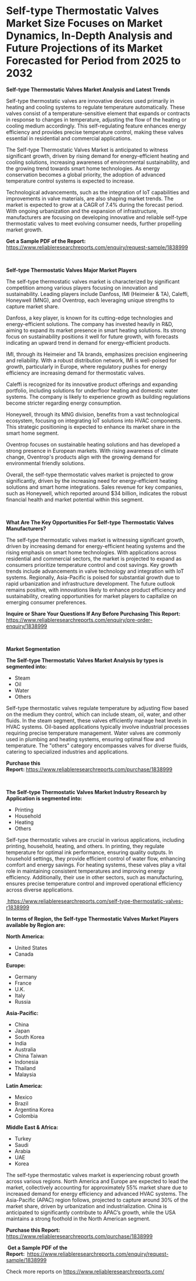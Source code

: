 <p><h1>Self-type Thermostatic Valves Market Size Focuses on Market Dynamics, In-Depth Analysis and Future Projections of its Market Forecasted for Period from 2025 to 2032</h1></p><p><strong>Self-type Thermostatic Valves Market Analysis and Latest Trends</strong></p>
<p><p>Self-type thermostatic valves are innovative devices used primarily in heating and cooling systems to regulate temperature automatically. These valves consist of a temperature-sensitive element that expands or contracts in response to changes in temperature, adjusting the flow of the heating or cooling medium accordingly. This self-regulating feature enhances energy efficiency and provides precise temperature control, making these valves essential in residential and commercial applications.</p><p>The Self-type Thermostatic Valves Market is anticipated to witness significant growth, driven by rising demand for energy-efficient heating and cooling solutions, increasing awareness of environmental sustainability, and the growing trend towards smart home technologies. As energy conservation becomes a global priority, the adoption of advanced temperature control systems is expected to increase.</p><p>Technological advancements, such as the integration of IoT capabilities and improvements in valve materials, are also shaping market trends. The market is expected to grow at a CAGR of 7.4% during the forecast period. With ongoing urbanization and the expansion of infrastructure, manufacturers are focusing on developing innovative and reliable self-type thermostatic valves to meet evolving consumer needs, further propelling market growth.</p></p>
<p><strong>Get a Sample PDF of the Report:&nbsp;</strong> <a href="https://www.reliableresearchreports.com/enquiry/request-sample/1838999?utm_campaign=2098&utm_medium=2&utm_source=Github&utm_content=ia&utm_term=28022025&utm_id=self-type-thermostatic-valves">https://www.reliableresearchreports.com/enquiry/request-sample/1838999</a></p>
<p>&nbsp;</p>
<p><strong>Self-type Thermostatic Valves Major Market Players</strong></p>
<p><p>The self-type thermostatic valves market is characterized by significant competition among various players focusing on innovation and sustainability. Leading players include Danfoss, IMI (Heimeier & TA), Caleffi, Honeywell (MNG), and Oventrop, each leveraging unique strengths to capture market share.</p><p>Danfoss, a key player, is known for its cutting-edge technologies and energy-efficient solutions. The company has invested heavily in R&D, aiming to expand its market presence in smart heating solutions. Its strong focus on sustainability positions it well for future growth, with forecasts indicating an upward trend in demand for energy-efficient products.</p><p>IMI, through its Heimeier and TA brands, emphasizes precision engineering and reliability. With a robust distribution network, IMI is well-poised for growth, particularly in Europe, where regulatory pushes for energy efficiency are increasing demand for thermostatic valves.</p><p>Caleffi is recognized for its innovative product offerings and expanding portfolio, including solutions for underfloor heating and domestic water systems. The company is likely to experience growth as building regulations become stricter regarding energy consumption.</p><p>Honeywell, through its MNG division, benefits from a vast technological ecosystem, focusing on integrating IoT solutions into HVAC components. This strategic positioning is expected to enhance its market share in the smart home segment.</p><p>Oventrop focuses on sustainable heating solutions and has developed a strong presence in European markets. With rising awareness of climate change, Oventrop's products align with the growing demand for environmental friendly solutions.</p><p>Overall, the self-type thermostatic valves market is projected to grow significantly, driven by the increasing need for energy-efficient heating solutions and smart home integrations. Sales revenue for key companies, such as Honeywell, which reported around $34 billion, indicates the robust financial health and market potential within this segment.</p></p>
<p>&nbsp;</p>
<p><strong>What Are The Key Opportunities For Self-type Thermostatic Valves Manufacturers?</strong></p>
<p><p>The self-type thermostatic valves market is witnessing significant growth, driven by increasing demand for energy-efficient heating systems and the rising emphasis on smart home technologies. With applications across residential and commercial sectors, the market is projected to expand as consumers prioritize temperature control and cost savings. Key growth trends include advancements in valve technology and integration with IoT systems. Regionally, Asia-Pacific is poised for substantial growth due to rapid urbanization and infrastructure development. The future outlook remains positive, with innovations likely to enhance product efficiency and sustainability, creating opportunities for market players to capitalize on emerging consumer preferences.</p></p>
<p><strong>Inquire or Share Your Questions If Any Before Purchasing This Report:</strong> <a href="https://www.reliableresearchreports.com/enquiry/pre-order-enquiry/1838999?utm_campaign=2098&utm_medium=2&utm_source=Github&utm_content=ia&utm_term=28022025&utm_id=self-type-thermostatic-valves">https://www.reliableresearchreports.com/enquiry/pre-order-enquiry/1838999</a></p>
<p>&nbsp;</p>
<p><strong>Market Segmentation</strong></p>
<p><strong>The Self-type Thermostatic Valves Market Analysis by types is segmented into:</strong></p>
<p><ul><li>Steam</li><li>Oil</li><li>Water</li><li>Others</li></ul></p>
<p><p>Self-type thermostatic valves regulate temperature by adjusting flow based on the medium they control, which can include steam, oil, water, and other fluids. In the steam segment, these valves efficiently manage heat levels in HVAC systems. Oil-based applications typically involve industrial processes requiring precise temperature management. Water valves are commonly used in plumbing and heating systems, ensuring optimal flow and temperature. The "others" category encompasses valves for diverse fluids, catering to specialized industries and applications.</p></p>
<p><strong>Purchase this Report:&nbsp;</strong><a href="https://www.reliableresearchreports.com/purchase/1838999?utm_campaign=2098&utm_medium=2&utm_source=Github&utm_content=ia&utm_term=28022025&utm_id=self-type-thermostatic-valves">https://www.reliableresearchreports.com/purchase/1838999</a></p>
<p>&nbsp;</p>
<p><strong>The Self-type Thermostatic Valves Market Industry Research by Application is segmented into:</strong></p>
<p><ul><li>Printing</li><li>Household</li><li>Heating</li><li>Others</li></ul></p>
<p><p>Self-type thermostatic valves are crucial in various applications, including printing, household, heating, and others. In printing, they regulate temperature for optimal ink performance, ensuring quality outputs. In household settings, they provide efficient control of water flow, enhancing comfort and energy savings. For heating systems, these valves play a vital role in maintaining consistent temperatures and improving energy efficiency. Additionally, their use in other sectors, such as manufacturing, ensures precise temperature control and improved operational efficiency across diverse applications.</p></p>
<p><a href="https://www.reliableresearchreports.com/self-type-thermostatic-valves-r1838999?utm_campaign=2098&utm_medium=2&utm_source=Github&utm_content=ia&utm_term=28022025&utm_id=self-type-thermostatic-valves">&nbsp;https://www.reliableresearchreports.com/self-type-thermostatic-valves-r1838999</a></p>
<p><strong>In terms of Region, the Self-type Thermostatic Valves Market Players available by Region are:</strong></p>
<p>
    <p> <strong> North America: </strong>
        <ul>
            <li>United States</li>
            <li>Canada</li>
        </ul>
        </p> 
    <p> <strong> Europe: </strong>
        <ul>
            <li>Germany</li>
            <li>France</li>
            <li>U.K.</li>
            <li>Italy</li>
            <li>Russia</li>
        </ul>
        </p> 
    <p> <strong> Asia-Pacific: </strong>
        <ul>
            <li>China</li>
            <li>Japan</li>
            <li>South Korea</li>
            <li>India</li>
            <li>Australia</li>
            <li>China Taiwan</li>
            <li>Indonesia</li>
            <li>Thailand</li>
            <li>Malaysia</li>
        </ul>
        </p> 
    <p> <strong> Latin America: </strong>
        <ul>
            <li>Mexico</li>
            <li>Brazil</li>
            <li>Argentina Korea</li>
            <li>Colombia</li>
        </ul>
        </p> 
    <p> <strong> Middle East & Africa: </strong>
        <ul>
            <li>Turkey</li>
            <li>Saudi</li>
            <li>Arabia</li>
            <li>UAE</li>
            <li>Korea</li>
        </ul>
    </p>
    </p>
<p><p>The self-type thermostatic valves market is experiencing robust growth across various regions. North America and Europe are expected to lead the market, collectively accounting for approximately 55% market share due to increased demand for energy efficiency and advanced HVAC systems. The Asia-Pacific (APAC) region follows, projected to capture around 30% of the market share, driven by urbanization and industrialization. China is anticipated to significantly contribute to APAC’s growth, while the USA maintains a strong foothold in the North American segment.</p></p>
<p><strong>Purchase this Report: </strong><a href="https://www.reliableresearchreports.com/purchase/1838999?utm_campaign=2098&utm_medium=2&utm_source=Github&utm_content=ia&utm_term=28022025&utm_id=self-type-thermostatic-valves">https://www.reliableresearchreports.com/purchase/1838999</a></p>
<p>&nbsp;<strong>Get a Sample PDF of the Report:&nbsp;&nbsp;</strong><a href="https://www.reliableresearchreports.com/enquiry/request-sample/1838999?utm_campaign=2098&utm_medium=2&utm_source=Github&utm_content=ia&utm_term=28022025&utm_id=self-type-thermostatic-valves">https://www.reliableresearchreports.com/enquiry/request-sample/1838999</a></p>
<p><strong></strong></p>
<p>Check more reports on <a href="https://www.reliableresearchreports.com/?utm_campaign=2098&utm_medium=2&utm_source=Github&utm_content=ia&utm_term=28022025&utm_id=self-type-thermostatic-valves">https://www.reliableresearchreports.com/</a></p>
